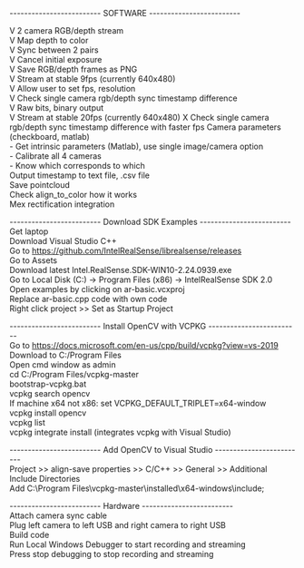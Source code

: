 ------------------------- SOFTWARE -------------------------  

 V  2 camera RGB/depth stream  
 V  Map depth to color  
 V  Sync between 2 pairs  
 V  Cancel initial exposure  
 V  Save RGB/depth frames as PNG  
 V  Stream at stable 9fps (currently 640x480)  
 V  Allow user to set fps, resolution  
 V  Check single camera rgb/depth sync timestamp difference  
 V  Raw bits, binary output  
 V  Stream at stable 20fps (currently 640x480)
 X  Check single camera rgb/depth sync timestamp difference with faster fps 
    Camera parameters (checkboard, matlab)  
    - Get intrinsic parameters (Matlab), use single image/camera option  
    - Calibrate all 4 cameras  
    - Know which corresponds to which  
    Output timestamp to text file, .csv file  
    Save pointcloud  
    Check align_to_color how it works  
    Mex rectification integration  
    
------------------------- Download SDK Examples  -------------------------  
Get laptop  
Download Visual Studio C++  
Go to https://github.com/IntelRealSense/librealsense/releases  
Go to Assets  
Download latest Intel.RealSense.SDK-WIN10-2.24.0939.exe  
Go to Local Disk (C:) -> Program Files (x86) -> IntelRealSense SDK 2.0  
Open examples by clicking on ar-basic.vcxproj  
Replace ar-basic.cpp code with own code  
Right click project >> Set as Startup Project  

------------------------- Install OpenCV with VCPKG -------------------------  
Go to https://docs.microsoft.com/en-us/cpp/build/vcpkg?view=vs-2019  
Download to C:/Program Files  
Open cmd window as admin  
cd C:/Program Files/vcpkg-master  
bootstrap-vcpkg.bat  
vcpkg search opencv  
If machine x64 not x86: set VCPKG_DEFAULT_TRIPLET=x64-window  
vcpkg install opencv  
vcpkg list  
vcpkg integrate install (integrates vcpkg with Visual Studio)  

------------------------- Add OpenCV to Visual Studio  -------------------------  
Project >> align-save properties >> C/C++ >> General >> Additional Include Directories  
  Add C:\Program Files\vcpkg-master\installed\x64-windows\include;  

------------------------- Hardware  -------------------------  
Attach camera sync cable  
Plug left camera to left USB and right camera to right USB  
Build code  
Run Local Windows Debugger to start recording and streaming  
Press stop debugging to stop recording and streaming  

